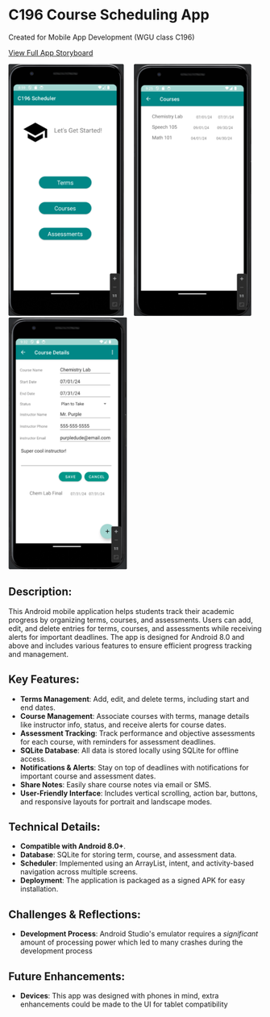 # C196 Course Scheduling App
Created for Mobile App Development (WGU class C196)

<a href="screen_menu_storyboard.png">View Full App Storyboard</a>

<p>
  <img src="home_screen.png" height="500"/> &nbsp;&nbsp;&nbsp;
  <img src="courses_screen.png" height="500"/> &nbsp;&nbsp;&nbsp;
  <img src="course_details_screen.png" height="500"/>
</p>


## Description:
This Android mobile application helps students track their academic progress by organizing terms, courses, and assessments. Users can add, edit, and delete entries for terms, courses, and assessments while receiving alerts for important deadlines. The app is designed for Android 8.0 and above and includes various features to ensure efficient progress tracking and management.

## Key Features:
- **Terms Management**: Add, edit, and delete terms, including start and end dates.
- **Course Management**: Associate courses with terms, manage details like instructor info, status, and receive alerts for course dates.
- **Assessment Tracking**: Track performance and objective assessments for each course, with reminders for assessment deadlines.
- **SQLite Database**: All data is stored locally using SQLite for offline access.
- **Notifications & Alerts**: Stay on top of deadlines with notifications for important course and assessment dates.
- **Share Notes**: Easily share course notes via email or SMS.
- **User-Friendly Interface**: Includes vertical scrolling, action bar, buttons, and responsive layouts for portrait and landscape modes.

## Technical Details:
- **Compatible with Android 8.0+**.
- **Database**: SQLite for storing term, course, and assessment data.
- **Scheduler**: Implemented using an ArrayList, intent, and activity-based navigation across multiple screens.
- **Deployment**: The application is packaged as a signed APK for easy installation.

## Challenges & Reflections:
- **Development Process**: Android Studio's emulator requires a _significant_ amount of processing power which led to many crashes during the development process

## Future Enhancements:
- **Devices**: This app was designed with phones in mind, extra enhancements could be made to the UI for tablet compatibility 
